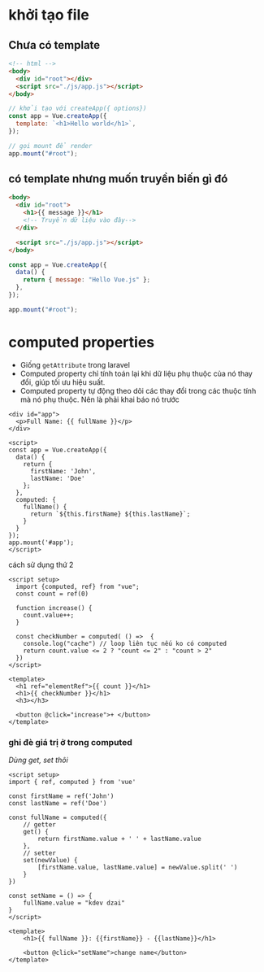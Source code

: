 # khởi tạo file

## Chưa có template

```html
<!-- html -->
<body>
  <div id="root"></div>
  <script src="./js/app.js"></script>
</body>
```

```js
// khởi tạo với createApp({ options})
const app = Vue.createApp({
  template: `<h1>Hello world</h1>`,
});

// gọi mount để render
app.mount("#root");
```

## có template nhưng muốn truyền biến gì đó

```html
<body>
  <div id="root">
    <h1>{{ message }}</h1>
    <!-- Truyền dữ liệu vào đây-->
  </div>

  <script src="./js/app.js"></script>
</body>
```

```js
const app = Vue.createApp({
  data() {
    return { message: "Hello Vue.js" };
  },
});

app.mount("#root");
```

# computed properties
- Giống `getAttribute` trong laravel
- Computed property chỉ tính toán lại khi dữ liệu phụ thuộc của nó thay đổi, giúp tối ưu hiệu suất.
- Computed property tự động theo dõi các thay đổi trong các thuộc tính mà nó phụ thuộc. Nên là phải khai báo nó trước

```vue
<div id="app">
  <p>Full Name: {{ fullName }}</p>
</div>

<script>
const app = Vue.createApp({
  data() {
    return {
      firstName: 'John',
      lastName: 'Doe'
    };
  },
  computed: {
    fullName() {
      return `${this.firstName} ${this.lastName}`;
    }
  }
});
app.mount('#app');
</script>

```

cách sử dụng thứ 2

```vue
<script setup>
  import {computed, ref} from "vue";
  const count = ref(0)

  function increase() {
    count.value++;
  }

  const checkNumber = computed( () =>  {
    console.log("cache") // loop liên tục nếu ko có computed
    return count.value <= 2 ? "count <= 2" : "count > 2"
  })
</script>

<template>
  <h1 ref="elementRef">{{ count }}</h1>
  <h1>{{ checkNumber }}</h1>
  <h3></h3>

  <button @click="increase">+ </button>
</template>

```

### ghi đè giá trị ở trong computed

*Dùng get, set thôi*

```vue
<script setup>
import { ref, computed } from 'vue'

const firstName = ref('John')
const lastName = ref('Doe')

const fullName = computed({
    // getter
    get() {
        return firstName.value + ' ' + lastName.value
    },
    // setter
    set(newValue) {
        [firstName.value, lastName.value] = newValue.split(' ')
    }
})

const setName = () => {
    fullName.value = "kdev dzai"
}
</script>

<template>
    <h1>{{ fullName }}: {{firstName}} - {{lastName}}</h1>

    <button @click="setName">change name</button>
</template>

```